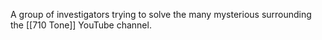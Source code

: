 A group of investigators trying to solve the many mysterious surrounding the [[710 Tone]] YouTube channel.